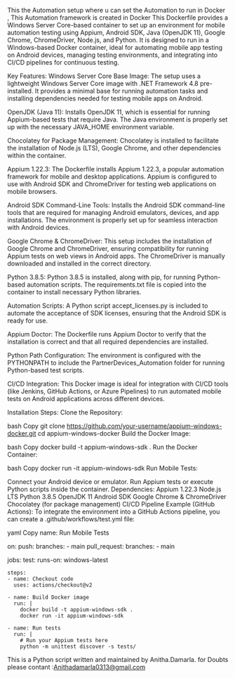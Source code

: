 This the Automation setup where u can set the Automation  to run in Docker , This Automation framework is created in Docker
This Dockerfile provides a Windows Server Core-based container to set up an environment for mobile automation testing using Appium, Android SDK, Java (OpenJDK 11), Google Chrome, ChromeDriver, Node.js, and Python. It is designed to run in a Windows-based Docker container, ideal for automating mobile app testing on Android devices, managing testing environments, and integrating into CI/CD pipelines for continuous testing.

Key Features:
Windows Server Core Base Image: The setup uses a lightweight Windows Server Core image with .NET Framework 4.8 pre-installed. It provides a minimal base for running automation tasks and installing dependencies needed for testing mobile apps on Android.

OpenJDK (Java 11): Installs OpenJDK 11, which is essential for running Appium-based tests that require Java. The Java environment is properly set up with the necessary JAVA_HOME environment variable.

Chocolatey for Package Management: Chocolatey is installed to facilitate the installation of Node.js (LTS), Google Chrome, and other dependencies within the container.

Appium 1.22.3: The Dockerfile installs Appium 1.22.3, a popular automation framework for mobile and desktop applications. Appium is configured to use with Android SDK and ChromeDriver for testing web applications on mobile browsers.

Android SDK Command-Line Tools: Installs the Android SDK command-line tools that are required for managing Android emulators, devices, and app installations. The environment is properly set up for seamless interaction with Android devices.

Google Chrome & ChromeDriver: This setup includes the installation of Google Chrome and ChromeDriver, ensuring compatibility for running Appium tests on web views in Android apps. The ChromeDriver is manually downloaded and installed in the correct directory.

Python 3.8.5: Python 3.8.5 is installed, along with pip, for running Python-based automation scripts. The requirements.txt file is copied into the container to install necessary Python libraries.

Automation Scripts: A Python script accept_licenses.py is included to automate the acceptance of SDK licenses, ensuring that the Android SDK is ready for use.

Appium Doctor: The Dockerfile runs Appium Doctor to verify that the installation is correct and that all required dependencies are installed.

Python Path Configuration: The environment is configured with the PYTHONPATH to include the PartnerDevices_Automation folder for running Python-based test scripts.

CI/CD Integration: This Docker image is ideal for integration with CI/CD tools (like Jenkins, GitHub Actions, or Azure Pipelines) to run automated mobile tests on Android applications across different devices.

Installation Steps:
Clone the Repository:

bash
Copy
git clone https://github.com/your-username/appium-windows-docker.git
cd appium-windows-docker
Build the Docker Image:

bash
Copy
docker build -t appium-windows-sdk .
Run the Docker Container:

bash
Copy
docker run -it appium-windows-sdk
Run Mobile Tests:

Connect your Android device or emulator.
Run Appium tests or execute Python scripts inside the container.
Dependencies:
Appium 1.22.3
Node.js LTS
Python 3.8.5
OpenJDK 11
Android SDK
Google Chrome & ChromeDriver
Chocolatey (for package management)
CI/CD Pipeline Example (GitHub Actions):
To integrate the environment into a GitHub Actions pipeline, you can create a .github/workflows/test.yml file:

yaml
Copy
name: Run Mobile Tests

on:
  push:
    branches:
      - main
  pull_request:
    branches:
      - main

jobs:
  test:
    runs-on: windows-latest

    steps:
    - name: Checkout code
      uses: actions/checkout@v2

    - name: Build Docker image
      run: |
        docker build -t appium-windows-sdk .
        docker run -it appium-windows-sdk

    - name: Run tests
      run: |
        # Run your Appium tests here
        python -m unittest discover -s tests/
This is a Python script written and maintained by Anitha.Damarla.
for Doubts please contant :Anithadamarla0313@gmail.com
